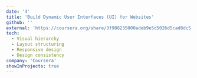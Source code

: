 ```yaml
---
date: '4'
title: 'Build Dynamic User Interfaces (UI) for Websites'
github: ''
external: 'https://coursera.org/share/3f988235000adeb9e5d5026d5cad8dc5'
tech:
  - Visual hierarchy
  - Layout structuring
  - Responsive design
  - Design consistency
company: 'Coursera'
showInProjects: true
---
```

